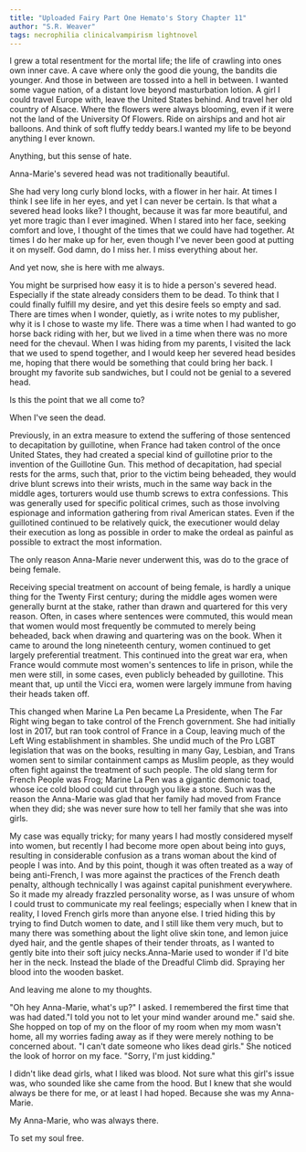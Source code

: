 ```yaml
---
title: "Uploaded Fairy Part One Hemato's Story Chapter 11"
author: "S.R. Weaver"
tags: necrophilia clinicalvampirism lightnovel
---
```

I grew a total resentment for the mortal life; the life of crawling into ones own inner cave. A cave where only the good die young, the bandits die younger. And those in between are tossed into a hell in between. I wanted some vague nation, of a distant love beyond masturbation lotion. A girl I could travel Europe with, leave the United States behind. And travel her old country of Alsace. Where the flowers were always blooming, even if it were not the land of the University Of Flowers. Ride on airships and and hot air balloons. And think of soft fluffy teddy bears.I wanted my life to be beyond anything I ever known.

Anything, but this sense of hate.

Anna-Marie's severed head was not traditionally beautiful.

She had very long curly blond locks, with a flower in her hair. At times I think I see life in her eyes, and yet I can never be certain. Is that what a severed head looks like? I thought, because it was far more beautiful, and yet more tragic than I ever imagined. When I stared into her face, seeking comfort and love, I thought of the times that we could have had together. At times I do her make up for her, even though I've never been good at putting it on myself. God damn, do I miss her. I miss everything about her.

And yet now, she is here with me always.

You might be surprised how easy it is to hide a person's severed head. Especially if the state already considers them to be dead. To think that I could finally fulfill my desire, and yet this desire feels so empty and sad. There are times when I wonder, quietly, as i write notes to my publisher, why it is I chose to waste my life. There was a time when I had wanted to go horse back riding with her, but we lived in a time when there was no more need for the chevaul. When I was hiding from my parents, I visited the lack that we used to spend together, and I would keep her severed head besides me, hoping that there would be something that could bring her back. I brought my favorite sub sandwiches, but I could not be genial to a severed head.

Is this the point that we all come to?

When I've seen the dead.

Previously, in an extra measure to extend the suffering of those sentenced to decapitation by guillotine, when France had taken control of the once United States, they had created a special kind of guillotine prior to the invention of the Guillotine Gun. This method of decapitation, had special rests for the arms, such that, prior to the victim being beheaded, they would drive blunt screws into their wrists, much in the same way back in the middle ages, torturers would use thumb screws to extra confessions. This was generally used for specific political crimes, such as those involving espionage and information gathering from rival American states. Even if the guillotined continued to be relatively quick, the executioner would delay their execution as long as possible in order to make the ordeal as painful as possible to extract the most information. 

The only reason Anna-Marie never underwent this, was do to the grace of being female.

Receiving special treatment on account of being female, is hardly a unique thing for the Twenty First century; during the middle ages women were generally burnt at the stake, rather than drawn and quartered for this very reason. Often, in cases where sentences were commuted, this would mean that women would most frequently be commuted to merely being beheaded, back when drawing and quartering was on the book. When it came to around the long nineteenth century, women continued to get largely preferential treatment. This continued into the great war era, when France would commute most women's sentences to life in prison, while the men were still, in some cases, even publicly beheaded by guillotine. This meant that, up until the Vicci era, women were largely immune from having their heads taken off.

This changed when Marine La Pen became La Presidente, when The Far Right wing began to take control of the French government. She had initially lost in 2017, but ran took control of France in a Coup, leaving much of the Left Wing establishment in shambles. She undid much of the Pro LGBT legislation that was on the books, resulting in many Gay, Lesbian, and Trans women sent to similar containment camps as Muslim people, as they would often fight against the treatment of such people. The old slang term for French People was Frog; Marine La Pen was a gigantic demonic toad, whose ice cold blood could cut through you like a stone. Such was the reason the Anna-Marie was glad that her family had moved from France when they did; she was never sure how to tell her family that she was into girls.

My case was equally tricky; for many years I had mostly considered myself into women, but recently I had become more open about being into guys, resulting in considerable confusion as a trans woman about the kind of people I was into. And by this point, though it was often treated as a way of being anti-French, I was more against the practices of the French death penalty, although technically I was against capital punishment everywhere. So it made my already frazzled personality worse, as I was unsure of whom I could trust to communicate my real feelings; especially when I knew that in reality, I loved French girls more than anyone else. I tried hiding this by trying to find Dutch women to date, and I still like them very much, but to many there was something about the light olive skin tone, and lemon juice dyed hair, and the gentle shapes of their tender throats, as I wanted to gently bite into their soft juicy necks.Anna-Marie used to wonder if I'd bite her in the neck. Instead the blade of the Dreadful Climb did. Spraying her blood into the wooden basket.

And leaving me alone to my thoughts.

"Oh hey Anna-Marie, what's up?" I asked. I remembered the first time that was had dated."I told you not to let your mind wander around me." said she. She hopped on top of my on the floor of my room when my mom wasn't home, all my worries fading away as if they were merely nothing to be concerned about. "I can't date someone who likes dead girls." She noticed the look of horror on my face. "Sorry, I'm just kidding."

I didn't like dead girls, what I liked was blood. Not sure what this girl's issue was, who sounded like she came from the hood. But I knew that she would always be there for me, or at least I had hoped. Because she was my Anna-Marie.

My Anna-Marie, who was always there.

To set my soul free.
